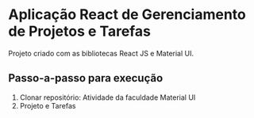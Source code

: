 # Aplicação React de Gerenciamento de Projetos e Tarefas

Projeto criado com as bibliotecas React JS e Material UI.

## Passo-a-passo para execução

1. Clonar repositório: Atividade da faculdade Material UI
2. Projeto e Tarefas 
